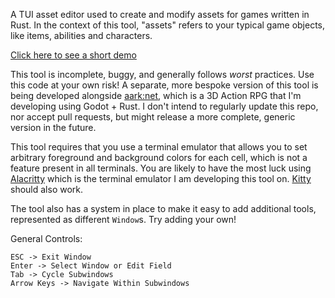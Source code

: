 A TUI asset editor used to create and modify assets for games written in Rust. In the context of this tool, "assets" refers to your typical game objects, like items, abilities and characters.

[Click here to see a short demo](https://www.youtube.com/watch?v=EBW31fYh9h8)

This tool is incomplete, buggy, and generally follows *worst* practices. Use this code at your own risk! A separate, more bespoke version of this tool is being developed alongside [aark:net](https://www.youtube.com/@yaadayaada), which is a 3D Action RPG that I'm developing using Godot + Rust. I don't intend to regularly update this repo, nor accept pull requests, but might release a more complete, generic version in the future.

This tool requires that you use a terminal emulator that allows you to set arbitrary foreground and background colors for each cell, which is not a feature present in all terminals. You are likely to have the most luck using [Alacritty](https://alacritty.org/) which is the terminal emulator I am developing this tool on. [Kitty](https://sw.kovidgoyal.net/kitty/) should also work.

The tool also has a system in place to make it easy to add additional tools, represented as different `Window`s. Try adding your own!

General Controls:
```
ESC -> Exit Window
Enter -> Select Window or Edit Field
Tab -> Cycle Subwindows
Arrow Keys -> Navigate Within Subwindows
```
